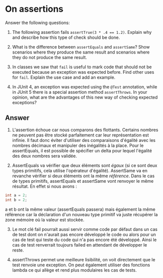 # On assertions

Answer the following questions:

1. The following assertion fails `assertTrue(3 * .4 == 1.2)`. Explain why and describe how this type of check should be done.

2. What is the difference between `assertEquals` and `assertSame`? Show scenarios where they produce the same result and scenarios where they do not produce the same result.

3. In classes we saw that `fail` is useful to mark code that should not be executed because an exception was expected before. Find other uses for `fail`. Explain the use case and add an example.

4. In JUnit 4, an exception was expected using the `@Test` annotation, while in JUnit 5 there is a special assertion method `assertThrows`. In your opinion, what are the advantages of this new way of checking expected exceptions?

## Answer

1. L'assertion échoue car nous comparons des flottants. Certains nombres ne peuvent pas être stocké parfaitement car leur représentation est infinie. Il faut donc éviter d'utiliser des comparaisons d'égalité avec les nombres décimaux et manipuler des inégalités à la place. Pour le assertEquals, il est possible de spécifier un delta pour lequel l'égalité des deux nombres sera validée. 

2. AssertEquals va vérifier que deux éléments sont *égaux* (si ce sont deux types primitifs, cela utilise l'opérateur d'égalité). AssertSame va en revanche vérifier si deux éléments ont la même *référence*. Dans le cas de types primitifs, assertEquals et assertSame vont renvoyer le même résultat. En effet si nous avons :
```java
int a = 2;
int b = 2;
```
a et b ont la même valeur (assertEquals passera) mais également la même référence car la déclaration d'un nouveau type primitif va juste récupérer la zone mémoire où la valeur est stockée.  

3. Le mot clé fail pourrait aussi servir comme code par défaut dans un cas de test dont on n'aurait pas encore développé le code ou alors pour un cas de test qui teste du code qui n'a pas encore été développé. Ainsi le cas de test renverrait toujours failed en attendant de développer le reste.

4. assertThrows permet une meilleure lisibilité, on voit directement que le test renvoie une exception. On peut également utiliser des fonctions lambda ce qui allège et rend plus modulaires les cas de tests. 

